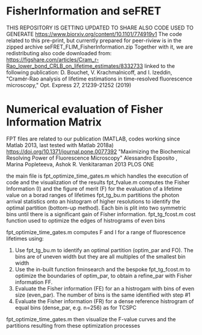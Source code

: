 # FisherInformation and seFRET

THIS REPOSITORY IS GETTING UPDATED TO SHARE ALSO CODE USED TO GENERATE https://www.biorxiv.org/content/10.1101/774919v1
The code related to this pre-print, but currently prepared for peer-riview is in the zipped archive 
seFRET_FLIM_FisherInformation.zip
Together with it, we are redistributing also code downloaded from:
https://figshare.com/articles/Cram_r-Rao_lower_bond_CRLB_on_lifetime_estimates/8332733
linked to the following publication:
D. Bouchet, V. Krachmalnicoff, and I. Izeddin, "Cramér-Rao analysis of lifetime estimations in time-resolved fluorescence microscopy," Opt. Express 27, 21239-21252 (2019) 

# Numerical evaluation of Fisher Information Matrix

FPT files are related to our publication (MATLAB, codes working since Matlab 2013, last tested with Matlab 2018a)
https://doi.org/10.1371/journal.pone.0077392
"Maximizing the Biochemical Resolving Power of Fluorescence Microscopy"
Alessandro Esposito , Marina Popleteeva, Ashok R. Venkitaraman
2013 PLOS ONE

the main file is fpt_optimize_time_gates.m
which handles the execution of code and the visualization of the results
fpt_fvalue.m computes the Fisher Information (I) and the figure of merit (F) for the evaluation of a lifetime value on a borad ranges of lifetimes
fpt_tg_bu.m partitions the photon arrival statistics onto an histogram of higher resolutions to identify the optimal partition (bottom-up method). Each bin is plit into two symmetric bins until there is a significant gain of Fisher information. 
fpt_tg_fcost.m cost function used to optimize the edges of histrograms of even bins

fpt_optimize_time_gates.m computes F and I for a range of fluorescence lifetimes using:
1) Use fpt_tg_bu.m to identify an optimal partition (optim_par and FO). The bins are of uneven width but they are all multiples of the smallest bin width 
2) Use the in-built function fminsearch and the bespoke fpt_tg_fcost.m to optimize the boundaries of optim_par, to obtain a refine_par with Fisher information FF.
3) Evaluate the Fisher information (FE) for an a histrogam with bins of even size (even_par). The number of bins is the same identified with step #1
4) Evaluate the Fisher information (FR) for a dense reference histrogram of equal bins (dense_par, e.g. n=256) as for TCSPC

fpt_optimize_time_gates.m then visualize the F-value curves and the partitions resulting from these optimization processes
